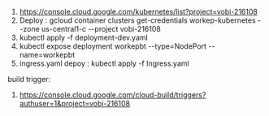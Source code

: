 1. https://console.cloud.google.com/kubernetes/list?project=vobi-216108
2. Deploy : gcloud container clusters get-credentials workep-kubernetes --zone us-central1-c --project vobi-216108
3. kubectl apply -f deployment-dev.yaml
4. kubectl expose deployment workepbt --type=NodePort --name=workepbt
5. ingress.yaml depoy :  kubectl apply -f Ingress.yaml

build trigger:
1. https://console.cloud.google.com/cloud-build/triggers?authuser=1&project=vobi-216108

